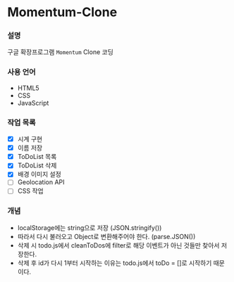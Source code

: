 # Momentum-Clone

### 설명
구글 확장프로그램 `Momentum` Clone 코딩

### 사용 언어
-  HTML5
-  CSS
-  JavaScript

### 작업 목록
- [x] 시계 구현  
- [x] 이름 저장  
- [x] ToDoList 목록
- [x] ToDoList 삭제  
- [x] 배경 이미지 설정  
- [ ] Geolocation API  
- [ ] CSS 작업  

### 개념
- localStorage에는 string으로 저장 (JSON.stringify())  
- 따라서 다시 불러오고 Object로 변환해주어야 한다. (parse.JSON())
- 삭제 시 todo.js에서 cleanToDos에 filter로 해당 이벤트가 아닌 것들만 찾아서 저장한다.
- 삭제 후 id가 다시 1부터 시작하는 이유는 todo.js에서 toDo = []로 시작하기 때문이다.
